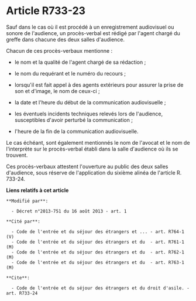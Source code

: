 # Article R733-23

Sauf dans le cas où il est procédé à un enregistrement audiovisuel ou sonore de l'audience, un procès-verbal est rédigé par
l'agent chargé du greffe dans chacune des deux salles d'audience. 

Chacun de ces procès-verbaux mentionne :

- le nom et la qualité de l'agent chargé de sa rédaction ;

- le nom du requérant et le numéro du recours ;

- lorsqu'il est fait appel à des agents extérieurs pour assurer la prise de son et d'image, le nom de ceux-ci ;

- la date et l'heure du début de la communication audiovisuelle ;

- les éventuels incidents techniques relevés lors de l'audience, susceptibles d'avoir perturbé la communication ;

- l'heure de la fin de la communication audiovisuelle. 

Le cas échéant, sont également mentionnés le nom de l'avocat et le nom de l'interprète sur le procès-verbal établi dans la
salle d'audience où ils se trouvent. 

Ces procès-verbaux attestent l'ouverture au public des deux salles d'audience, sous réserve de l'application du sixième
alinéa de l'article R. 733-24.

**Liens relatifs à cet article**

	**Modifié par**:

	  - Décret n°2013-751 du 16 août 2013 - art. 1

	**Cité par**:

	  - Code de l'entrée et du séjour des étrangers et ... - art. R764-1 (V)
	  - Code de l'entrée et du séjour des étrangers et du  - art. R761-1 (M)
	  - Code de l'entrée et du séjour des étrangers et du  - art. R762-1 (M)
	  - Code de l'entrée et du séjour des étrangers et du  - art. R763-1 (M)

	**Cite**:

	  - Code de l'entrée et du séjour des étrangers et du droit d'asile. - art. R733-24
